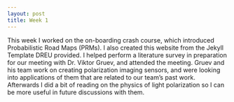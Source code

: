 ```yaml
---
layout: post
title: Week 1
---
```


This week I worked on the on-boarding crash course, which introduced Probabilistic Road Maps (PRMs). I also created this website from the Jekyll Template DREU provided. I helped perform a literature survey in preparation for our meeting with Dr. Viktor Gruev, and attended the meeting. Gruev and his team work on creating polarization imaging sensors, and were looking into applications of them that are related to our team’s past work. Afterwards I did a bit of reading on the physics of light polarization so I can be more useful in future discussions with them.
